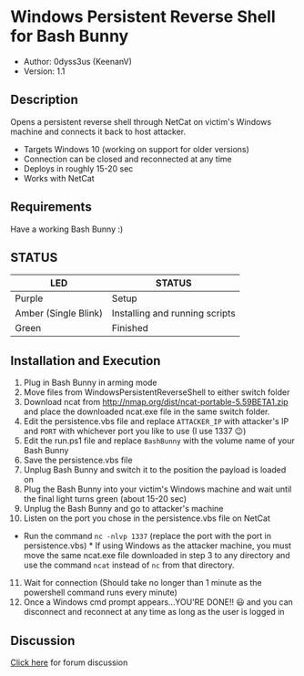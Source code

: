 # Windows Persistent Reverse Shell for Bash Bunny

* Author: 0dyss3us (KeenanV)
* Version: 1.1

## Description

Opens a persistent reverse shell through NetCat on victim's Windows machine and connects it back to host attacker.
* Targets Windows 10 (working on support for older versions)
* Connection can be closed and reconnected at any time
* Deploys in roughly 15-20 sec
* Works with NetCat

## Requirements

Have a working Bash Bunny :)

## STATUS

| LED                  | STATUS                         |
| -------------------- | ------------------------------ |
| Purple               | Setup                          |
| Amber (Single Blink) | Installing and running scripts |
| Green                | Finished                       |

## Installation and Execution

1. Plug in Bash Bunny in arming mode
2. Move files from WindowsPersistentReverseShell to either switch folder
3. Download ncat from http://nmap.org/dist/ncat-portable-5.59BETA1.zip and place the downloaded ncat.exe file in the same switch folder. 
4. Edit the persistence.vbs file and replace `ATTACKER_IP` with attacker's IP and `PORT` with whichever port you like to use (I use 1337 :wink:)
5. Edit the run.ps1 file and replace `BashBunny` with the volume name of your Bash Bunny
6. Save the persistence.vbs file
7. Unplug Bash Bunny and switch it to the position the payload is loaded on
8. Plug the Bash Bunny into your victim's Windows machine and wait until the final light turns green (about 15-20 sec)
9. Unplug the Bash Bunny and go to attacker's machine
10. Listen on the port you chose in the persistence.vbs file on NetCat
   * Run the command `nc -nlvp 1337` (replace the port with the port in persistence.vbs)
    * If using Windows as the attacker machine, you must move the same ncat.exe file downloaded in step 3 to any directory and use the command `ncat` instead of `nc` from that directory.
11. Wait for connection (Should take no longer than 1 minute as the powershell command runs every minute)
12. Once a Windows cmd prompt appears...YOU'RE DONE!! :smiley: and you can disconnect and reconnect at any time as long as the user is logged in

## Discussion

[Click here](https://forums.hak5.org/topic/42729-payload-windows-persistent-reverse-shell/) for forum discussion
